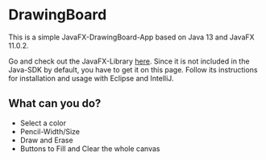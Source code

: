# DrawingBoard
This is a simple JavaFX-DrawingBoard-App based on Java 13 and JavaFX 11.0.2.

Go and check out the JavaFX-Library [here](https://openjfx.io/ "JavaFX"). Since it is not included in the Java-SDK by default, you have to get it on this page. Follow its instructions for installation and usage with Eclipse and IntelliJ.

## What can you do?
- Select a color
- Pencil-Width/Size
- Draw and Erase
- Buttons to Fill and Clear the whole canvas
